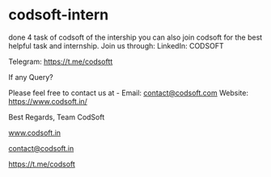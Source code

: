 # codsoft-intern
done 4 task of codsoft of the intership you can also join codsoft for the best helpful task and internship.
Join us through:
LinkedIn: CODSOFT

Telegram: https://t.me/codsoftt

If any Query?

Please feel free to contact us at -
Email: contact@codsoft.com
Website: https://www.codsoft.in/

Best Regards,
Team CodSoft



www.codsoft.in

contact@codsoft.in

https://t.me/codsoft

